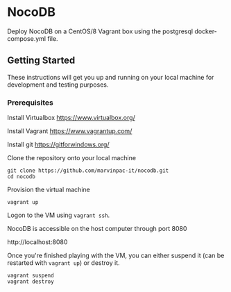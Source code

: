 # NocoDB

Deploy NocoDB on a CentOS/8 Vagrant box using the postgresql docker-compose.yml file.

## Getting Started

These instructions will get you up and running on your local machine for
development and testing purposes.

### Prerequisites

Install Virtualbox https://www.virtualbox.org/ 

Install Vagrant https://www.vagrantup.com/

Install git https://gitforwindows.org/

Clone the repository onto your local machine

```
git clone https://github.com/marvinpac-it/nocodb.git
cd nocodb
```

Provision the virtual machine

```
vagrant up
```

Logon to the VM using `vagrant ssh`.

NocoDB is accessible on the host computer through port 8080

http://localhost:8080

Once you're finished playing with the VM, you can either suspend it (can be restarted with `vagrant up`) or destroy it.

```
vagrant suspend
vagrant destroy
```

